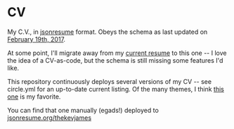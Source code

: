 # CV
My C.V., in [jsonresume](https://github.com/jsonresume/resume-schema) format.
Obeys the schema as last updated on
[February 19th, 2017](https://github.com/jsonresume/resume-schema/blob/c9cfa95ee9738d6a069e6c1a17a84c1eee7b9c1d/schema.json).

At some point, I'll migrate away from my
[current resume](http://thekev.in/resource/cv.pdf) to this one -- I love the
idea of a CV-as-code, but the schema is still missing some features I'd like.

This repository continuously deploys several versions of my CV -- see
circle.yml for an up-to-date current listing. Of the many themes, I think
[this one](https://circleci.com/api/v1/project/TheKevJames/cv/latest/artifacts/0/$CIRCLE_ARTIFACTS/resume-elegant.html?branch=master&filter=successful)
is my favorite.

You can find that one manually (egads!) deployed to
[jsonresume.org/thekevjames](http://registry.jsonresume.org/thekevjames)
